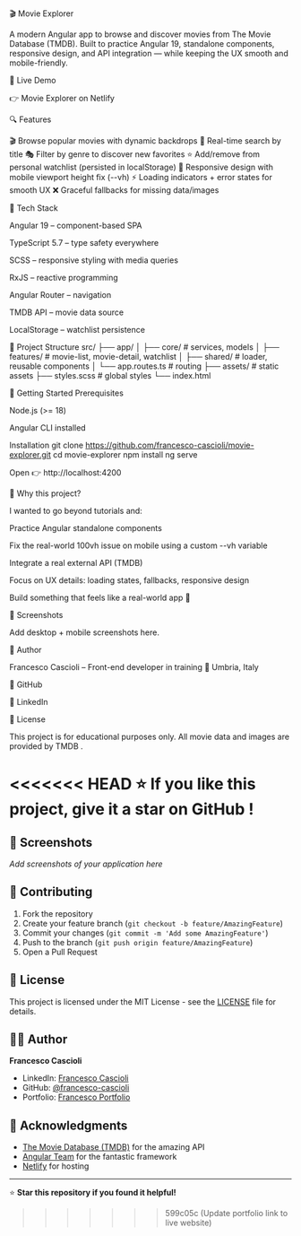 🎬 Movie Explorer

A modern Angular app to browse and discover movies from The Movie Database (TMDB).
Built to practice Angular 19, standalone components, responsive design, and API integration — while keeping the UX smooth and mobile-friendly.

🔗 Live Demo

👉 Movie Explorer on Netlify

🔍 Features

🎬 Browse popular movies with dynamic backdrops
🔎 Real-time search by title
🎭 Filter by genre to discover new favorites
⭐ Add/remove from personal watchlist (persisted in localStorage)
📱 Responsive design with mobile viewport height fix (--vh)
⚡ Loading indicators + error states for smooth UX
❌ Graceful fallbacks for missing data/images

🧱 Tech Stack

Angular 19 – component-based SPA

TypeScript 5.7 – type safety everywhere

SCSS – responsive styling with media queries

RxJS – reactive programming

Angular Router – navigation

TMDB API – movie data source

LocalStorage – watchlist persistence

📂 Project Structure
src/
 ├── app/
 │   ├── core/         # services, models
 │   ├── features/     # movie-list, movie-detail, watchlist
 │   ├── shared/       # loader, reusable components
 │   └── app.routes.ts # routing
 ├── assets/           # static assets
 ├── styles.scss       # global styles
 └── index.html

🚀 Getting Started
Prerequisites

Node.js (>= 18)

Angular CLI installed

Installation
git clone https://github.com/francesco-cascioli/movie-explorer.git
cd movie-explorer
npm install
ng serve


Open 👉 http://localhost:4200

🌟 Why this project?

I wanted to go beyond tutorials and:

Practice Angular standalone components

Fix the real-world 100vh issue on mobile using a custom --vh variable

Integrate a real external API (TMDB)

Focus on UX details: loading states, fallbacks, responsive design

Build something that feels like a real-world app 🎯

📸 Screenshots

Add desktop + mobile screenshots here.

👤 Author

Francesco Cascioli – Front-end developer in training
📍 Umbria, Italy

🐙 GitHub

💼 LinkedIn

📄 License

This project is for educational purposes only.
All movie data and images are provided by TMDB
.

<<<<<<< HEAD
⭐ If you like this project, give it a star on GitHub
!
=======
## 📸 Screenshots

*Add screenshots of your application here*

## 🤝 Contributing

1. Fork the repository
2. Create your feature branch (`git checkout -b feature/AmazingFeature`)
3. Commit your changes (`git commit -m 'Add some AmazingFeature'`)
4. Push to the branch (`git push origin feature/AmazingFeature`)
5. Open a Pull Request

## 📄 License

This project is licensed under the MIT License - see the [LICENSE](LICENSE) file for details.

## 👨‍💻 Author

**Francesco Cascioli**
- LinkedIn: [Francesco Cascioli](https://www.linkedin.com/in/francesco-cascioli-190833304/)
- GitHub: [@francesco-cascioli](https://github.com/francesco-cascioli)
- Portfolio: [Francesco Portfolio](https://francesco-cascioli.github.io/Francesco-Portfolio/)

## 🙏 Acknowledgments

- [The Movie Database (TMDB)](https://www.themoviedb.org/) for the amazing API
- [Angular Team](https://angular.io/) for the fantastic framework
- [Netlify](https://netlify.com/) for hosting

---

⭐ **Star this repository if you found it helpful!**
>>>>>>> 599c05c (Update portfolio link to live website)
